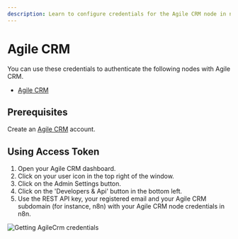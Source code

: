 ```yaml
---
description: Learn to configure credentials for the Agile CRM node in n8n
---
```


# Agile CRM

You can use these credentials to authenticate the following nodes with Agile CRM.
- [Agile CRM](../../nodes-library/nodes/AgileCrm/README.md)


## Prerequisites

Create an [Agile CRM](https://www.agilecrm.com/) account.

## Using Access Token

1. Open your Agile CRM dashboard.
2. Click on your user icon in the top right of the window.
3. Click on the Admin Settings button.
4. Click on the 'Developers & Api' button in the bottom left.
5. Use the REST API key, your registered email and your Agile CRM subdomain (for instance, n8n) with your Agile CRM node credentials in n8n.


![Getting AgileCrm credentials](./using-access-token.gif)
